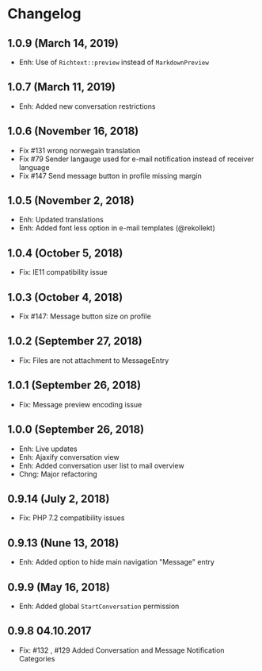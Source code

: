 Changelog
=========

1.0.9 (March 14, 2019)
-----------------------
- Enh: Use of `Richtext::preview` instead of `MarkdownPreview`

1.0.7 (March 11, 2019)
-----------------------
- Enh: Added new conversation restrictions

1.0.6 (November 16, 2018)
-----------------------
- Fix #131 wrong norwegain translation
- Fix #79 Sender langauge used for e-mail notification instead of receiver language
- Fix #147 Send message button in profile missing margin

1.0.5 (November 2, 2018)
-----------------------
- Enh: Updated translations
- Enh: Added font less option in e-mail templates (@rekollekt)

1.0.4 (October 5, 2018)
-----------------------
- Fix: IE11 compatibility issue

1.0.3 (October 4, 2018)
-----------------------
- Fix #147: Message button size on profile

1.0.2 (September 27, 2018)
-----------------------
- Fix: Files are not attachment to MessageEntry

1.0.1 (September 26, 2018)
-----------------------
- Fix: Message preview encoding issue

1.0.0 (September 26, 2018)
-----------------------
- Enh: Live updates
- Enh: Ajaxify conversation view
- Enh: Added conversation user list to mail overview
- Chng: Major refactoring

0.9.14  (July 2, 2018)
-----------------------
- Fix: PHP 7.2 compatibility issues


0.9.13  (Nune 13, 2018)
----------------------
- Enh: Added option to hide main navigation "Message" entry


0.9.9  (May 16, 2018)
----------------------
- Enh: Added global `StartConversation` permission


0.9.8 04.10.2017
----------------------
- Fix: #132 , #129 Added Conversation and Message Notification Categories